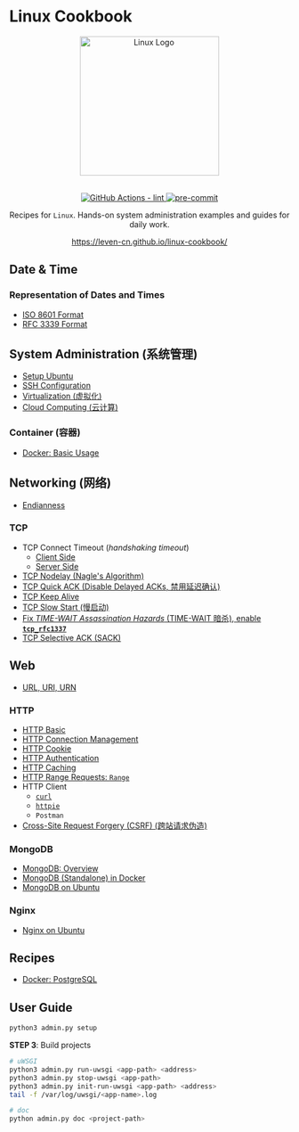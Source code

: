 # Linux Cookbook

<section align="center">
  <img src="https://leven-cn.github.io/linux-cookbook/imgs/linux-logo.svg"
    alt="Linux Logo" width="250" height="250" style="text-align:center;" title="Linux Logo">
  <br><br>
  <p>
    <a href="https://github.com/leven-cn/linux-cookbook/actions/workflows/lint.yml">
      <img src="https://github.com/leven-cn/linux-cookbook/actions/workflows/lint.yml/badge.svg"
      alt="GitHub Actions - lint" style="max-width:100%;">
    </a>
    <a href="https://github.com/pre-commit/pre-commit">
      <img src="https://img.shields.io/badge/pre--commit-enabled-brightgreen?logo=pre-commit&logoColor=white"
      alt="pre-commit" style="max-width:100%;">
    </a>
  </p>
  <p>Recipes for <code>Linux</code>.
  Hands-on system administration examples and guides for daily work.</p>
  <p><a href="https://leven-cn.github.io/linux-cookbook/">https://leven-cn.github.io/linux-cookbook/</a></p>
</section>

<!-- markdownlint-disable line-length -->

## Date & Time

### Representation of Dates and Times

- [ISO 8601 Format](https://leven-cn.github.io/linux-cookbook/cookbook/time/fmt_iso_8601)
- [RFC 3339 Format](https://leven-cn.github.io/linux-cookbook/cookbook/time/fmt_rfc_3339)

## System Administration (系统管理)

- [Setup Ubuntu](https://leven-cn.github.io/linux-cookbook/cookbook/sys/ubuntu_setup)
- [SSH Configuration](https://leven-cn.github.io/linux-cookbook/cookbook/sys/ssh_config)
- [Virtualization (虚拟化)](https://leven-cn.github.io/linux-cookbook/cookbook/sys/virtualization)
- [Cloud Computing (云计算)](https://leven-cn.github.io/linux-cookbook/cookbook/sys/cloud_computing)

### Container (容器)

- [Docker: Basic Usage](https://leven-cn.github.io/linux-cookbook/cookbook/sys/docker_basic)

## Networking (网络)

- [Endianness](https://leven-cn.github.io/linux-cookbook/cookbook/net/endianness)

### TCP

- TCP Connect Timeout (*handshaking timeout*)
  - [Client Side](https://leven-cn.github.io/linux-cookbook/cookbook/net/tcp_connect_timeout_client)
  - [Server Side](https://leven-cn.github.io/linux-cookbook/cookbook/net/tcp_connect_timeout_server)
- [TCP Nodelay (Nagle's Algorithm)](https://leven-cn.github.io/linux-cookbook/cookbook/net/tcp_nodelay)
- [TCP Quick ACK (Disable Delayed ACKs, 禁用延迟确认)](https://leven-cn.github.io/linux-cookbook/cookbook/net/tcp_quickack)
- [TCP Keep Alive](https://leven-cn.github.io/linux-cookbook/cookbook/net/tcp_keepalive)
- [TCP Slow Start (慢启动)](https://leven-cn.github.io/linux-cookbook/cookbook/net/tcp_slowstart)
- [Fix *TIME-WAIT Assassination Hazards* (TIME-WAIT 暗杀), enable **`tcp_rfc1337`**](https://leven-cn.github.io/linux-cookbook/cookbook/net/tcp_rfc1337)
- [TCP Selective ACK (SACK)](https://leven-cn.github.io/linux-cookbook/cookbook/net/tcp_sack)

## Web

- [URL, URI, URN](https://leven-cn.github.io/linux-cookbook/cookbook/web/uri_url_urn)

### HTTP

- [HTTP Basic](https://leven-cn.github.io/linux-cookbook/cookbook/web/http_basic)
- [HTTP Connection Management](https://leven-cn.github.io/linux-cookbook/cookbook/web/http_connection)
- [HTTP Cookie](https://leven-cn.github.io/linux-cookbook/cookbook/web/http_cookie)
- [HTTP Authentication](https://leven-cn.github.io/linux-cookbook/cookbook/web/http_authentication)
- [HTTP Caching](https://leven-cn.github.io/linux-cookbook/cookbook/web/http_caching)
- [HTTP Range Requests: `Range`](https://leven-cn.github.io/linux-cookbook/cookbook/web/http_range)
- HTTP Client
  - [`curl`](https://leven-cn.github.io/linux-cookbook/cookbook/web/curl)
  - [`httpie`](https://leven-cn.github.io/linux-cookbook/cookbook/web/httpie)
  - `Postman`
- [Cross-Site Request Forgery (CSRF) (跨站请求伪造)](https://leven-cn.github.io/linux-cookbook/cookbook/web/csrf)

### MongoDB

- [MongoDB: Overview](https://leven-cn.github.io/linux-cookbook/cookbook/web/mongodb/mongodb)
- [MongoDB (Standalone) in Docker](https://leven-cn.github.io/linux-cookbook/cookbook/web/mongodb/mongodb_standalone_docker)
- [MongoDB on Ubuntu](https://leven-cn.github.io/linux-cookbook/cookbook/web/mongodb/mongodb_ubuntu)

### Nginx

- [Nginx on Ubuntu](https://leven-cn.github.io/linux-cookbook/cookbook/web/nginx/nginx_ubuntu)

## Recipes

- [Docker: PostgreSQL](https://leven-cn.github.io/linux-cookbook/recipes/docker_postgresql)

<!-- markdownlint-enable line-length -->

## User Guide

```bash
python3 admin.py setup
```

**STEP 3**: Build projects

```bash
# uWSGI
python3 admin.py run-uwsgi <app-path> <address>
python3 admin.py stop-uwsgi <app-path>
python3 admin.py init-run-uwsgi <app-path> <address>
tail -f /var/log/uwsgi/<app-name>.log

# doc
python admin.py doc <project-path>
```
